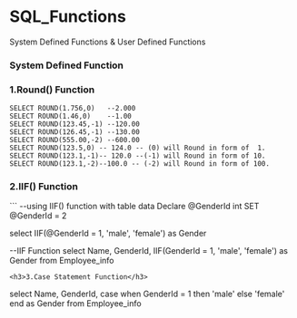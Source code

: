 # SQL_Functions
System Defined Functions &amp; User Defined Functions
<h3>System Defined Function</h3>
<h3>1.Round() Function</h3>


```
SELECT ROUND(1.756,0)   --2.000
SELECT ROUND(1.46,0)    --1.00
SELECT ROUND(123.45,-1) --120.00
SELECT ROUND(126.45,-1) --130.00
SELECT ROUND(555.00,-2) --600.00
SELECT ROUND(123.5,0) -- 124.0 -- (0) will Round in form of  1.
SELECT ROUND(123.1,-1)-- 120.0 --(-1) will Round in form of 10.
SELECT ROUND(123.1,-2)--100.0 -- (-2) will Round in form of 100.
```
<h3>2.IIF() Function</h3>
```
--using IIF() function with table data
Declare @GenderId int
SET @GenderId = 2

select IIF(@GenderId = 1, 'male', 'female') as Gender

--IIF Function
select Name, GenderId,
IIF(GenderId = 1, 'male', 'female') as Gender from Employee_info
```
<h3>3.Case Statement Function</h3>

```
select Name, GenderId,
case when GenderId = 1
then 'male'
else 'female'
end as Gender
from Employee_info
```
